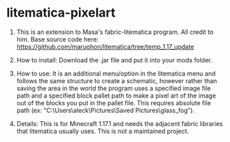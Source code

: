 # litematica-pixelart

1. This is an extension to Masa's fabric-litematica program. All credit to him.
Base source code here: https://github.com/maruohon/litematica/tree/temp_1.17_update

2. How to install:
Download the .jar file and put it into your mods folder. 

3. How to use:
It is an additional menu/option in the litematica menu and follows the same structure to create a schematic, however rather than saving the area in the world
the program uses a specified image file path and a specified block pallet path to make a pixel art of the image out of the blocks you put in the pallet file.
This requires absolute file path (ex: "C:\Users\aleck\Pictures\Saved Pictures\glass_fog"). 

4. Details:
This is for Minecraft 1.17.1 and needs the adjacent fabric libraries that litematica usually uses. This is not a maintained project.
